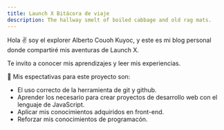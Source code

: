 ```yaml
---
title: Launch X Bitácora de viaje
description: The hallway smelt of boiled cabbage and old rag mats.
---
```

Hola ✌️  soy el explorer Alberto Couoh Kuyoc, y este es mi blog personal donde compartiré mis aventuras de Launch X.

Te invito a conocer mis aprendizajes y leer mis experiencias.

🚀 Mis espectativas para este proyecto son:

- El uso correcto de la herramienta de git y github.
- Aprender los necesario para crear proyectos de desarrollo web con el lenguaje de JavaScript.
- Aplicar mis conocimientos adquiridos en front-end.
- Reforzar mis conocimientos de programacón.
